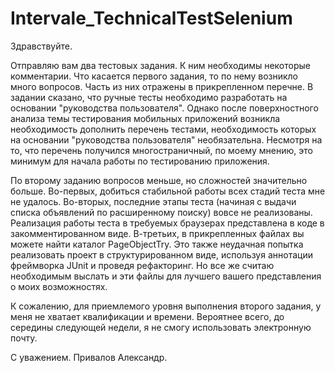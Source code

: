 # Intervale_TechnicalTestSelenium

Здравствуйте.

Отправляю вам два тестовых задания.
К ним необходимы некоторые комментарии.
Что касается первого задания, то по нему возникло много вопросов. Часть из них отражены в прикрепленном перечне. В задании сказано, что ручные тесты необходимо разработать на основании "руководства пользователя". Однако после поверхностного анализа темы тестирования мобильных приложений возникла необходимость дополнить перечень тестами, необходимость которых на основании "руководства пользователя" необязательна.
Несмотря на то, что перечень получился многостраничный, по моему мнению, это минимум для начала работы по тестированию приложения.

По второму заданию вопросов меньше, но сложностей значительно больше. 
Во-первых, добиться стабильной работы всех стадий теста мне не удалось.
Во-вторых, последние этапы теста (начиная с выдачи списка объявлений по расширенному поиску) вовсе не реализованы. Реализация работы теста в требуемых браузерах представлена в коде в закомментированном виде.
В-третьих, в прикрепленных файлах вы можете найти каталог PageObjectTry. Это также неудачная попытка реализовать проект в структурированном виде, используя аннотации фреймворка JUnit и проведя рефакторинг. Но все же считаю необходимым выслать и эти файлы для лучшего вашего представления о моих возможностях.

К сожалению, для приемлемого уровня выполнения второго задания, у меня не хватает квалификации и времени. Вероятнее всего, до середины следующей недели, я не смогу использовать электронную почту.


С уважением.
Привалов Александр.
